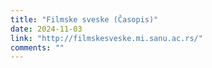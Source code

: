 ```yaml
---
title: "Filmske sveske (Časopis)"
date: 2024-11-03
link: "http://filmskesveske.mi.sanu.ac.rs/"
comments: ""
---
```


